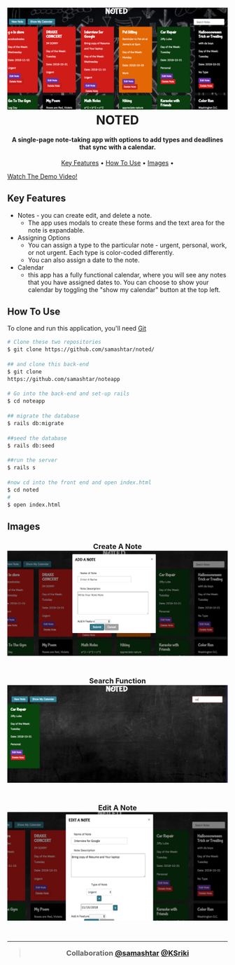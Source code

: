 <h1 align="center">
  <br>
  <img src="./assets/main.png" >
  <br>
NOTED  
<br>
</h1>

<h4 align="center">A single-page note-taking app with options to add types and deadlines that sync with a calendar. </h4>

<p align="center">
  <a href="#key-features">Key Features</a> •
  <a href="#how-to-use">How To Use</a> •
  <a href="#images">Images</a> •
</p>

<a href="https://youtu.be/Z5gGUgQNqwM">Watch The Demo Video!</a>

## Key Features

- Notes - you can create edit, and delete a note.
  - The app uses modals to create these forms and the text area for the note is expandable.
- Assigning Options
  - You can assign a type to the particular note - urgent, personal, work, or not urgent. Each type is color-coded differently.
  - You can also assign a date to the note.
- Calendar
  - this app has a fully functional calendar, where you will see any notes that you have assigned dates to. You can choose to show your calendar by toggling the "show my calendar" button at the top left.

## How To Use

To clone and run this application, you'll need [Git](https://git-scm.com)

```bash
# Clone these two repositories
$ git clone https://github.com/samashtar/noted/

## and clone this back-end
$ git clone
https://github.com/samashtar/noteapp

# Go into the back-end and set-up rails
$ cd noteapp

## migrate the database
$ rails db:migrate

##seed the database
$ rails db:seed

##run the server
$ rails s

#now cd into the front end and open index.html
$ cd noted
#
$ open index.html
```

## Images

<h3 align="center">
Create A Note  <br>
  <img src="./assets/newnote.png" >
  <br>
<br>
</h3>
<h3 align="center">

<h3 align="center">
Search Function 
  <br>
  <img src="./assets/search.png" >
  <br>
<br>
</h3>

<h3 align="center">
Edit A Note  <br>
  <img src="./assets/edit.png" >
  <br>
<br>
</h3>
<h3 align="center">

---

> Collaboration
> [@samashtar](https://github.com/samashtar/) [@KSriki](https://github.com/KSriki/note-app-front-end)
